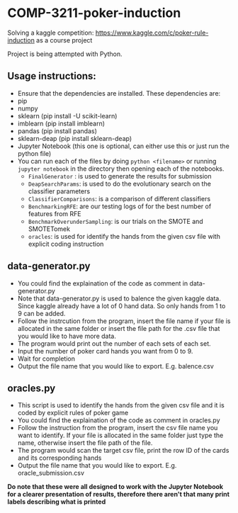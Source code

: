 # COMP-3211-poker-induction
Solving a kaggle competition: https://www.kaggle.com/c/poker-rule-induction as a course project

Project is being attempted with Python.

## Usage instructions:
- Ensure that the dependencies are installed. These dependencies are:
- pip
- numpy
- sklearn (pip install -U scikit-learn)
- imblearn (pip install imblearn)
- pandas (pip install pandas)
- sklearn-deap (pip install sklearn-deap)
- Jupyter Notebook (this one is optional, can either use this or just run the python file)
- You can run each of the files by doing `python <filename>` or running `jupyter notebook` in the directory then opening each of the notebooks.
  - `FinalGenerator` : is used to generate the results for submission
  - `DeapSearchParams`: is used to do the evolutionary search on the classifier parameters
  - `ClassifierComparisons`: is a comparison of different classifiers
  - `BenchmarkingRFE`: are our testing logs of for the best number of features from RFE
  - `BenchmarkOverunderSampling`: is our trials on the SMOTE and SMOTETomek
  - `oracles`: is used for identify the hands from the given csv file with explicit coding instruction

## data-generator.py
- You could find the explaination of the code as comment in data-generator.py
- Note that data-generator.py is used to balence the given kaggle data. Since kaggle already have a lot of 0 hand data. So only hands from 1 to 9 can be added.
- Follow the instrcution from the program, insert the file name if your file is allocated in the same folder or insert the file path for the .csv file that you would like to have more data.
- The program would print out the number of each sets of each set.
- Input the number of poker card hands you want from 0 to 9.
- Wait for completion
- Output the file name that you would like to export. E.g. balence.csv

## oracles.py
- This script is used to identify the hands from the given csv file and it is coded by explicit rules of poker game
- You could find the explaination of the code as comment in oracles.py
- Follow the instruction from the program, insert the csv file name you want to identify. If your file is allocated in the same folder just type the name, otherwise insert the file path of the file.
- The program would scan the target csv file, print the row ID of the cards and its corresponding hands
- Output the file name that you would like to export. E.g. oracle_submission.csv

**Do note that these were all designed to work with the Jupyter Notebook for a clearer presentation of results, therefore there aren't that many print labels describing what is printed**
